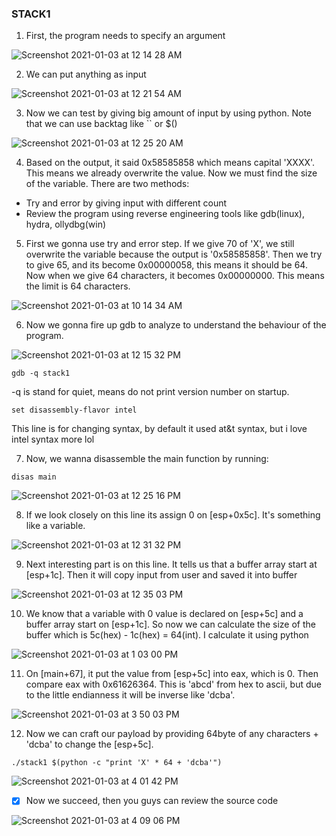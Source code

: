 ### STACK1

1. First, the program needs to specify an argument

![Screenshot 2021-01-03 at 12 14 28 AM](https://user-images.githubusercontent.com/32232422/103469129-a6061300-4d15-11eb-9fc3-f1818aeafd0f.png)

2. We can put anything as input 

![Screenshot 2021-01-03 at 12 21 54 AM](https://user-images.githubusercontent.com/32232422/103469209-abb02880-4d16-11eb-931d-90095f868f0b.png)

3. Now we can test by giving big amount of input by using python. Note that we can use backtag like `` or $()

![Screenshot 2021-01-03 at 12 25 20 AM](https://user-images.githubusercontent.com/32232422/103469241-1d887200-4d17-11eb-90e1-9833826bb656.png)

4. Based on the output, it said 0x58585858 which means capital 'XXXX'. This means we already overwrite the value. Now we must find the size of the variable. There are two methods:
- Try and error by giving input with different count
- Review the program using reverse engineering tools like gdb(linux), hydra, ollydbg(win)

5. First we gonna use try and error step. If we give 70 of 'X', we still overwrite the variable because the output is '0x58585858'. Then we try to give 65, and its become 0x00000058, this means it should be 64. Now when we give 64 characters, it becomes 0x00000000. This means the limit is 64 characters.

![Screenshot 2021-01-03 at 10 14 34 AM](https://user-images.githubusercontent.com/32232422/103476334-7bde4080-4d69-11eb-8086-f0c6ea8ab472.png)

6. Now we gonna fire up gdb to analyze to understand the behaviour of the program.

![Screenshot 2021-01-03 at 12 15 32 PM](https://user-images.githubusercontent.com/32232422/103478289-59a0ee80-4d7a-11eb-9594-0dc6360e297a.png)

```
gdb -q stack1
```
-q is stand for quiet, means do not print version number on startup.

```
set disassembly-flavor intel
```
This line is for changing syntax, by default it used at&t syntax, but i love intel syntax more lol

7. Now, we wanna disassemble the main function by running:
```
disas main
```

![Screenshot 2021-01-03 at 12 25 16 PM](https://user-images.githubusercontent.com/32232422/103478470-c963a900-4d7b-11eb-9363-3d275bff6caf.png)

8. If we look closely on this line its assign 0 on [esp+0x5c]. It's something like a variable.

![Screenshot 2021-01-03 at 12 31 32 PM](https://user-images.githubusercontent.com/32232422/103478588-8f46d700-4d7c-11eb-91b3-2c578a8804ff.png)

9. Next interesting part is on this line. It tells us that a buffer array start at [esp+1c]. Then it will copy input from user and saved it into buffer 

![Screenshot 2021-01-03 at 12 35 03 PM](https://user-images.githubusercontent.com/32232422/103478655-0f6d3c80-4d7d-11eb-97e5-54c7884799c2.png)

10. We know that a variable with 0 value is declared on [esp+5c] and a buffer array start on [esp+1c]. So now we can calculate the size of the buffer which is 5c(hex) - 1c(hex) = 64(int). I calculate it using python

![Screenshot 2021-01-03 at 1 03 00 PM](https://user-images.githubusercontent.com/32232422/103479201-f797b780-4d80-11eb-9e41-ce1341a38794.png)

11. On [main+67], it put the value from [esp+5c] into eax, which is 0. Then compare eax with 0x61626364. This is 'abcd' from hex to ascii, but due to the little endianness it will be inverse like 'dcba'.

![Screenshot 2021-01-03 at 3 50 03 PM](https://user-images.githubusercontent.com/32232422/103482920-8cf27600-4d98-11eb-8a54-99e0bb30a6b6.png)

12. Now we can craft our payload by providing 64byte of any characters + 'dcba' to change the [esp+5c]. 
```
./stack1 $(python -c "print 'X' * 64 + 'dcba'")
```

![Screenshot 2021-01-03 at 4 01 42 PM](https://user-images.githubusercontent.com/32232422/103483168-4b62ca80-4d9a-11eb-8218-5719c0a0d865.png)

- [x] Now we succeed, then you guys can review the source code

![Screenshot 2021-01-03 at 4 09 06 PM](https://user-images.githubusercontent.com/32232422/103483280-fbd0ce80-4d9a-11eb-9844-a5d9d6a96916.png)
